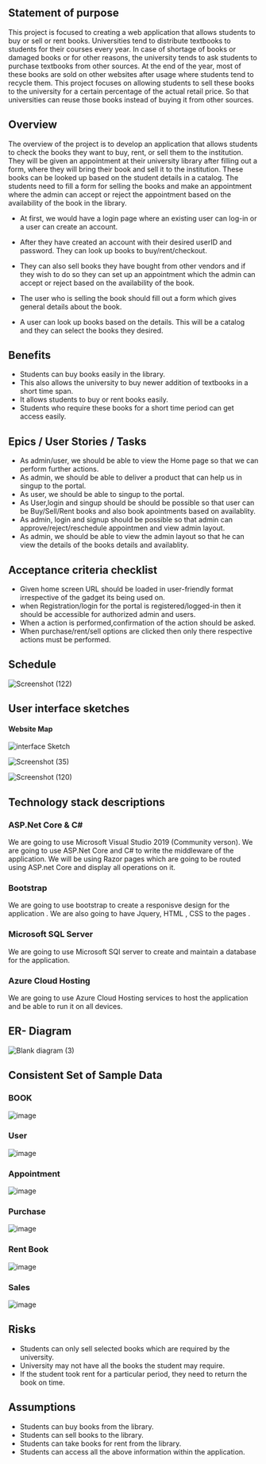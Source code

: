 ## **Statement of purpose**

This project is focused to creating a web application that allows students to buy or sell or rent books. Universities tend to distribute textbooks to students for their courses every year.  In case of shortage of books or damaged books or for other reasons, the university tends to ask students to purchase textbooks from other sources. At the end of the year, most of these books are sold on other websites after usage where students tend to recycle them. This project focuses on allowing students to sell these books to the university for a certain percentage of the actual retail price. So that universities can reuse those books instead of buying it from other sources.

## **Overview**

The overview of the project is to develop an application that allows students to check the books they want to buy, rent, or sell them to the institution. They will be given an appointment at their university library after filling out a form, where they will bring their book and sell it to the institution. These books can be looked up based on the student details in a catalog. The students need to fill a form for selling the books and make an appointment where the admin can accept or reject the appointment based on the availability of the book in the library.

* At first, we would have a login page where an existing user can log-in or a user can create an account.

* After they have created an account with their desired userID and password. They can look up books to buy/rent/checkout.

* They can also sell books they have bought from other vendors and if they wish to do so they can set up an appointment which the admin can accept or reject based on the availability of the book.

* The user who is selling the book should fill out a form which gives general details about the book.

* A user can look up books based on the details. This will be a catalog and they can select the books they desired.

## **Benefits**

* Students can buy books easily in the library.
* This also allows the university to buy newer addition of textbooks in a short time span.
* It allows students to buy or rent books easily.
* Students who require these books for a short time period can get access easily.
 
## Epics / User Stories / Tasks

* As admin/user, we should be able to view the Home page so that we can perform further actions.
* As admin, we should be able to deliver a product that can help us in singup to the portal.
* As user, we should be able to singup to the portal.
* As User,login and singup should be should be possible so that user can be Buy/Sell/Rent books and also book apointments based on availablity.
* As admin, login and signup should be possible so that admin can approve/reject/reschedule appointmen and view admin layout.
* As admin, we should be able to view the admin layout so that he can view the details of the books details and availablity.
 
## Acceptance criteria checklist

* Given home screen URL should be loaded in user-friendly format irrespective of the gadget its being used on.
* when Registration/login for the portal is registered/logged-in then it should be accessible for authorized admin and users.
* When a action is performed,confirmation of the action should be asked.
* When purchase/rent/sell options are clicked then only there respective actions must be performed.

## Schedule

![Screenshot (122)](https://user-images.githubusercontent.com/77799896/135660811-74c3838a-e9ce-403a-9ef6-7f1d82cb4029.png)


## User interface sketches 
 #### Website Map
 ![interface Sketch](https://user-images.githubusercontent.com/77645775/135176134-8c275dc5-5484-41a6-813b-6da5033621ed.png) 
 
 ![Screenshot (35)](https://user-images.githubusercontent.com/77645775/135179577-4f8f88a6-d468-4c18-9370-a0862e014186.png)

![Screenshot (120)](https://user-images.githubusercontent.com/77799896/135568122-a7d16001-6188-40fd-b000-ec137492881f.png)


## Technology stack descriptions

### ASP.Net Core & C#
We are going to use Microsoft Visual Studio 2019 (Community verson). We are going to use ASP.Net Core and C# to write the middleware of the application. We will be using Razor pages which are going to be routed using ASP.net Core and display all operations on it.

### Bootstrap
We are going to use bootstrap to create a responisve design for the application . We are also going to have Jquery, HTML , CSS to the pages .

### Microsoft SQL Server
We are going to use Microsoft SQl server to create and maintain a database for the application.

### Azure Cloud Hosting
We are going to use Azure Cloud Hosting services to host the application and be able to run it on all devices.


## ER- Diagram 
![Blank diagram (3)](https://user-images.githubusercontent.com/77645775/135532612-521c4fac-633e-4939-8eda-2115c9cbb34b.png)


## Consistent Set of Sample Data
### BOOK

![image](https://user-images.githubusercontent.com/77765092/135659848-1411d43f-7c00-4613-bfe0-3cb4442abc90.png)

### User

![image](https://user-images.githubusercontent.com/77765092/135582300-1ca3d81b-55eb-4c88-aa93-17a3985dc419.png)

### Appointment

![image](https://user-images.githubusercontent.com/77765092/135582435-6144ecd3-b582-4a1c-87bc-510f2fb6c281.png)

### Purchase

![image](https://user-images.githubusercontent.com/77765092/135582525-51f2b071-18d4-4245-b6bd-55fabf8799f4.png)

### Rent Book

![image](https://user-images.githubusercontent.com/77765092/135582615-8421671a-154b-434d-8372-32630dae38d7.png)

 ### Sales 

![image](https://user-images.githubusercontent.com/77765092/135582684-3e3c5630-95f8-4aea-9074-00c6450b05ed.png)







 
## **Risks**

* Students can only sell selected books which are required by the university.
* University may not have all the books the student may require.
* If the student took rent for a particular period, they need to return the book on time.

## **Assumptions**

* Students can buy books from the library.
* Students can sell books to the library.
* Students can take books for rent from the library.
* Students can access all the above information within the application.
